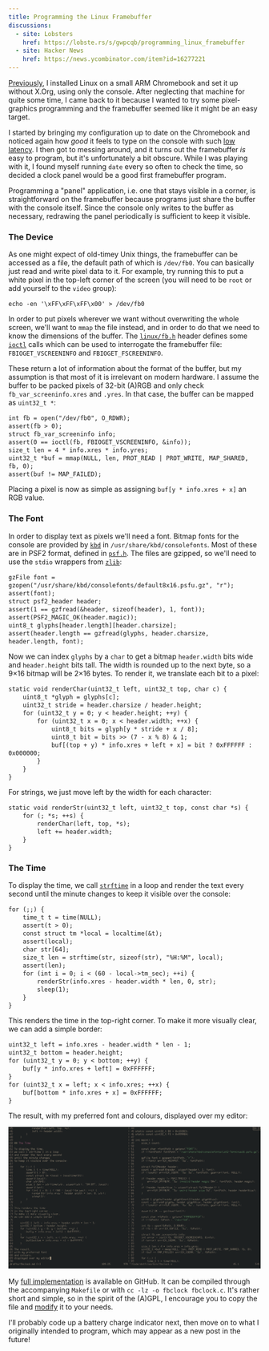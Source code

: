 ```yaml
---
title: Programming the Linux Framebuffer
discussions:
  - site: Lobsters
    href: https://lobste.rs/s/gwpcqb/programming_linux_framebuffer
  - site: Hacker News
    href: https://news.ycombinator.com/item?id=16277221
---
```


[Previously][linux-console],
I installed Linux on a small ARM Chromebook
and set it up without X.Org,
using only the console.
After neglecting that machine
for quite some time,
I came back to it
because I wanted to try some
pixel-graphics programming
and the framebuffer seemed like
it might be an easy target.

I started by
bringing my configuration up to date
on the Chromebook
and noticed again how *good* it feels
to type on the console
with such [low latency].
I then got to messing around,
and it turns out the framebuffer
*is* easy to program,
but it's unfortunately a bit obscure.
While I was playing with it,
I found myself running `date`
every so often to check the time,
so decided a clock panel
would be a good first framebuffer program.

Programming a "panel" application,
i.e. one that stays visible in a corner,
is straightforward on the framebuffer
because programs just share the buffer
with the console itself.
Since the console only writes
to the buffer as necessary,
redrawing the panel periodically
is sufficient to keep it visible.

[linux-console]: /2017/05/05/linux-console.html
[low latency]: https://danluu.com/term-latency/

### The Device

As one might expect of old-timey Unix things,
the framebuffer can be accessed as a file,
the default path of which is `/dev/fb0`.
You can basically just read and write pixel data to it.
For example, try running this
to put a white pixel
in the top-left corner of the screen
(you will need to be `root`
or add yourself to the `video` group):

    echo -en '\xFF\xFF\xFF\x00' > /dev/fb0

In order to put pixels wherever we want
without overwriting the whole screen,
we'll want to `mmap` the file instead,
and in order to do that we need to know
the dimensions of the buffer.
The [`linux/fb.h`] header defines
some [`ioctl`] calls which can be used
to interrogate the framebuffer file:
`FBIOGET_VSCREENINFO` and `FBIOGET_FSCREENINFO`.

These return a lot of information
about the format of the buffer,
but my assumption is that most of it
is irrelevant on modern hardware.
I assume the buffer to be
packed pixels of 32-bit (A)RGB
and only check `fb_var_screeninfo.xres` and `.yres`.
In that case,
the buffer can be mapped
as `uint32_t *`:

    int fb = open("/dev/fb0", O_RDWR);
    assert(fb > 0);
    struct fb_var_screeninfo info;
    assert(0 == ioctl(fb, FBIOGET_VSCREENINFO, &info));
    size_t len = 4 * info.xres * info.yres;
    uint32_t *buf = mmap(NULL, len, PROT_READ | PROT_WRITE, MAP_SHARED, fb, 0);
    assert(buf != MAP_FAILED);

Placing a pixel is now as simple as
assigning `buf[y * info.xres + x]`
an RGB value.

[`linux/fb.h`]: https://github.com/torvalds/linux/blob/master/include/uapi/linux/fb.h
[`ioctl`]: http://man7.org/linux/man-pages/man2/ioctl.2.html

### The Font

In order to display text as pixels
we'll need a font.
Bitmap fonts for the console
are provided by [`kbd`]
in `/usr/share/kbd/consolefonts`.
Most of these are in PSF2 format,
defined in [`psf.h`].
The files are gzipped,
so we'll need to use
the `stdio` wrappers from [`zlib`]:

    gzFile font = gzopen("/usr/share/kbd/consolefonts/default8x16.psfu.gz", "r");
    assert(font);
    struct psf2_header header;
    assert(1 == gzfread(&header, sizeof(header), 1, font));
    assert(PSF2_MAGIC_OK(header.magic));
    uint8_t glyphs[header.length][header.charsize];
    assert(header.length == gzfread(glyphs, header.charsize, header.length, font);

Now we can index `glyphs` by a `char`
to get a bitmap
`header.width` bits wide
and `header.height` bits tall.
The width is rounded up to the next byte,
so a 9×16 bitmap will be 2×16 bytes.
To render it,
we translate each bit
to a pixel:

    static void renderChar(uint32_t left, uint32_t top, char c) {
        uint8_t *glyph = glyphs[c];
        uint32_t stride = header.charsize / header.height;
        for (uint32_t y = 0; y < header.height; ++y) {
            for (uint32_t x = 0; x < header.width; ++x) {
                uint8_t bits = glyph[y * stride + x / 8];
                uint8_t bit = bits >> (7 - x % 8) & 1;
                buf[(top + y) * info.xres + left + x] = bit ? 0xFFFFFF : 0x000000;
            }
        }
    }

For strings,
we just move left
by the width for each character:

    static void renderStr(uint32_t left, uint32_t top, const char *s) {
        for (; *s; ++s) {
            renderChar(left, top, *s);
            left += header.width;
        }
    }

[`kbd`]: http://kbd-project.org
[`psf.h`]: https://github.com/legionus/kbd/blob/master/src/psf.h
[`zlib`]: http://zlib.net

### The Time

To display the time,
we call [`strftime`] in a loop
and render the text every second
until the minute changes
to keep it visible over the console:

    for (;;) {
        time_t t = time(NULL);
        assert(t > 0);
        const struct tm *local = localtime(&t);
        assert(local);
        char str[64];
        size_t len = strftime(str, sizeof(str), "%H:%M", local);
        assert(len);
        for (int i = 0; i < (60 - local->tm_sec); ++i) {
            renderStr(info.xres - header.width * len, 0, str);
            sleep(1);
        }
    }

This renders the time
in the top-right corner.
To make it more visually clear,
we can add a simple border:

    uint32_t left = info.xres - header.width * len - 1;
    uint32_t bottom = header.height;
    for (uint32_t y = 0; y < bottom; ++y) {
        buf[y * info.xres + left] = 0xFFFFFF;
    }
    for (uint32_t x = left; x < info.xres; ++x) {
        buf[bottom * info.xres + x] = 0xFFFFFF;
    }

The result,
with my preferred font
and colours,
displayed over my editor:

[![Editor with clock](/image/fbclock.png)](/image/fbclock.png)

My [full implementation] is available
on GitHub.
It can be compiled through the accompanying `Makefile`
or with `cc -lz -o fbclock fbclock.c`.
It's rather short and simple,
so in the spirit of the (A)GPL,
I encourage you to copy the file
and [modify] it to your needs.

I'll probably code up
a battery charge indicator next,
then move on to
what I originally intended to program,
which may appear
as a new post
in the future!

[`strftime`]: http://man7.org/linux/man-pages/man3/strftime.3.html
[full implementation]: https://github.com/programble/dotfiles/blob/master/bin/fbclock.c
[modify]: /image/gpl.jpg
